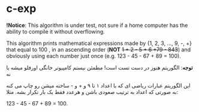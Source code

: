 # c-exp
<b>!Notice</b>: This algorithm is under test, not sure if a home computer has the ability to compile it without overflowing.

This algorithm prints mathematical expressions made by {1, 2, 3, ..., 9, -, +} that equal to 100 , in an ascending order (<b>NOT</b> <del>1 + 2 - 5 + 6 +79 - 843</del>) and obviously using each number just once (e.g. 123 - 45 - 67 + 89 = 100).

 


<b>توجه</b>: الگوریتم هنوز در دست تست است! مطمئن نیستم کامپیوتر خانگی اورفلو میشه یا نه

این الگوریتم عبارات ریاضی ای که با اعداد ۱ تا ۹ و + و - ساخته میشن رو چاپ می کنه به صورتی که اعداد به ترتیب صعودی باشن و هرعدد فقط یک بار تکرار بشه. مثلا:

123 - 45 - 67 + 89 = 100.

